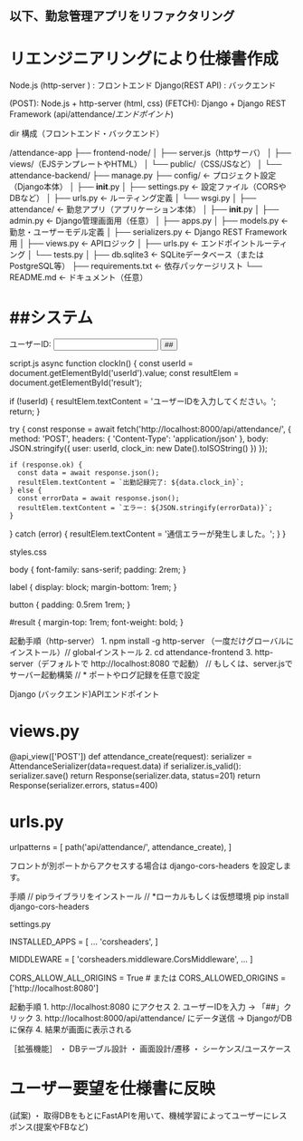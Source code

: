 ## 以下、勤怠管理アプリをリファクタリング
# リエンジニアリングにより仕様書作成

Node.js (http-server ) : フロントエンド
Django(REST API) : バックエンド

(POST): Node.js + http-server (html, css)
(FETCH): Django + Django REST Framework
 (api/attendance/*エンドポイント*)


dir 構成（フロントエンド・バックエンド）

/attendance-app
├── frontend-node/
│   ├── server.js（httpサーバ）
│   ├── views/（EJSテンプレートやHTML）
│   └── public/（CSS/JSなど）
│
└── attendance-backend/
    ├── manage.py
    ├── config/                      ← プロジェクト設定（Django本体）
    │   ├── __init__.py
    │   ├── settings.py              ← 設定ファイル（CORSやDBなど）
    │   ├── urls.py                  ← ルーティング定義
    │   └── wsgi.py
    │
    ├── attendance/                  ← 勤怠アプリ（アプリケーション本体）
    │   ├── __init__.py
    │   ├── admin.py                 ← Django管理画面用（任意）
    │   ├── apps.py
    │   ├── models.py                ← 勤怠・ユーザーモデル定義
    │   ├── serializers.py           ← Django REST Framework用
    │   ├── views.py                 ← APIロジック
    │   ├── urls.py                  ← エンドポイントルーティング
    │   └── tests.py
    │
    ├── db.sqlite3                   ← SQLiteデータベース（またはPostgreSQL等）
    ├── requirements.txt             ← 依存パッケージリスト
    └── README.md                    ← ドキュメント（任意）

<!DOCTYPE html>
<html lang="ja">
<head>
  <meta charset="UTF-8">
  <title>管理</title>
  <link rel="stylesheet" href="style.css">
</head>
<body>
  <h1>##システム</h1>
  <label>ユーザーID: <input type="text" id="userId"></label>
  <button onclick="##linkClass()">##</button>
  <p id="retVal"></p>

  <script src="script.js"></script>
</body>
</html>


script.js
async function clockIn() {
  const userId = document.getElementById('userId').value;
  const resultElem = document.getElementById('result');

  if (!userId) {
    resultElem.textContent = 'ユーザーIDを入力してください。';
    return;
  }

  try {
    const response = await fetch('http://localhost:8000/api/attendance/', {
      method: 'POST',
      headers: {
        'Content-Type': 'application/json'
      },
      body: JSON.stringify({
        user: userId,
        clock_in: new Date().toISOString()
      })
    });

    if (response.ok) {
      const data = await response.json();
      resultElem.textContent = `出勤記録完了: ${data.clock_in}`;
    } else {
      const errorData = await response.json();
      resultElem.textContent = `エラー: ${JSON.stringify(errorData)}`;
    }
  } catch (error) {
    resultElem.textContent = '通信エラーが発生しました。';
  }
}

styles.css

body {
  font-family: sans-serif;
  padding: 2rem;
}

label {
  display: block;
  margin-bottom: 1rem;
}

button {
  padding: 0.5rem 1rem;
}

#result {
  margin-top: 1rem;
  font-weight: bold;
}


起動手順（http-server）
	1.	npm install -g http-server （一度だけグローバルにインストール）// globalインストール
	2.	cd attendance-frontend
	3.	http-server（デフォルトで http://localhost:8080 で起動）
// もしくは、server.jsでサーバー起動構築
// * ポートやログ記録を任意で設定


Django (バックエンド)APIエンドポイント

# views.py
@api_view(['POST'])
def attendance_create(request):
    serializer = AttendanceSerializer(data=request.data)
    if serializer.is_valid():
        serializer.save()
        return Response(serializer.data, status=201)
    return Response(serializer.errors, status=400)

# urls.py
urlpatterns = [
    path('api/attendance/', attendance_create),
]


フロントが別ポートからアクセスする場合は django-cors-headers を設定します。

手順
// pipライブラリをインストール
// *ローカルもしくは仮想環境
pip install django-cors-headers


settings.py

INSTALLED_APPS = [
    ...
    'corsheaders',
]

MIDDLEWARE = [
    'corsheaders.middleware.CorsMiddleware',
    ...
]

CORS_ALLOW_ALL_ORIGINS = True  # または CORS_ALLOWED_ORIGINS = ['http://localhost:8080']



起動手順
	1.	http://localhost:8080 にアクセス
	2.	ユーザーIDを入力 → 「##」クリック
	3.	http://localhost:8000/api/attendance/ にデータ送信 → DjangoがDBに保存
	4.	結果が画面に表示される



［拡張機能］
・ DBテーブル設計
・ 画面設計/遷移
・ シーケンス/ユースケース
# ユーザー要望を仕様書に反映

(試案)
・ 取得DBをもとにFastAPIを用いて、機械学習によってユーザーにレスポンス(提案やFBなど)
